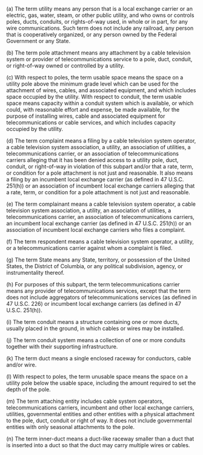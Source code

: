 (a) The term utility means any person that is a local exchange carrier or an electric, gas, water, steam, or other public utility, and who owns or controls poles, ducts, conduits, or rights-of-way used, in whole or in part, for any wire communications. Such term does not include any railroad, any person that is cooperatively organized, or any person owned by the Federal Government or any State.

(b) The term pole attachment means any attachment by a cable television system or provider of telecommunications service to a pole, duct, conduit, or right-of-way owned or controlled by a utility.

(c) With respect to poles, the term usable space means the space on a utility pole above the minimum grade level which can be used for the attachment of wires, cables, and associated equipment, and which includes space occupied by the utility. With respect to conduit, the term usable space means capacity within a conduit system which is available, or which could, with reasonable effort and expense, be made available, for the purpose of installing wires, cable and associated equipment for telecommunications or cable services, and which includes capacity occupied by the utility.

(d) The term complaint means a filing by a cable television system operator, a cable television system association, a utility, an association of utilities, a telecommunications carrier, or an association of telecommunications carriers alleging that it has been denied access to a utility pole, duct, conduit, or right-of-way in violation of this subpart and/or that a rate, term, or condition for a pole attachment is not just and reasonable. It also means a filing by an incumbent local exchange carrier (as defined in 47 U.S.C. 251(h)) or an association of incumbent local exchange carriers alleging that a rate, term, or condition for a pole attachment is not just and reasonable.

(e) The term complainant means a cable television system operator, a cable television system association, a utility, an association of utilities, a telecommunications carrier, an association of telecommunications carriers, an incumbent local exchange carrier (as defined in 47 U.S.C. 251(h)) or an association of incumbent local exchange carriers who files a complaint.

(f) The term respondent means a cable television system operator, a utility, or a telecommunications carrier against whom a complaint is filed.

(g) The term State means any State, territory, or possession of the United States, the District of Columbia, or any political subdivision, agency, or instrumentality thereof.

(h) For purposes of this subpart, the term telecommunications carrier means any provider of telecommunications services, except that the term does not include aggregators of telecommunications services (as defined in 47 U.S.C. 226) or incumbent local exchange carriers (as defined in 47 U.S.C. 251(h)).

(i) The term conduit means a structure containing one or more ducts, usually placed in the ground, in which cables or wires may be installed.

(j) The term conduit system means a collection of one or more conduits together with their supporting infrastructure.

(k) The term duct means a single enclosed raceway for conductors, cable and/or wire.

(l) With respect to poles, the term unusable space means the space on a utility pole below the usable space, including the amount required to set the depth of the pole.

(m) The term attaching entity includes cable system operators, telecommunications carriers, incumbent and other local exchange carriers, utilities, governmental entities and other entities with a physical attachment to the pole, duct, conduit or right of way. It does not include governmental entities with only seasonal attachments to the pole.

(n) The term inner-duct means a duct-like raceway smaller than a duct that is inserted into a duct so that the duct may carry multiple wires or cables.

